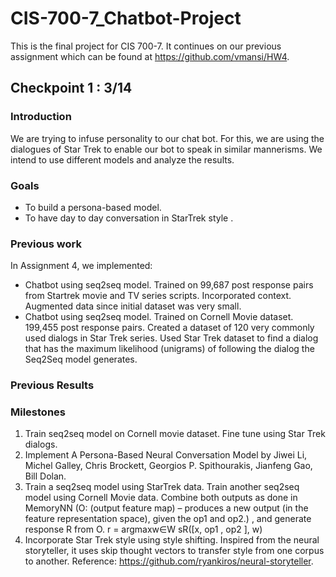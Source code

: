 # CIS-700-7_Chatbot-Project
This is the final project for CIS 700-7. It continues on our previous assignment which can be found at https://github.com/vmansi/HW4.
## Checkpoint 1 : 3/14

### Introduction
We are trying to infuse personality to our chat bot. For this, we are using the dialogues of Star Trek to enable our bot to speak in similar mannerisms. We intend to use different models and analyze the results.

### Goals
- To build a persona-based model.
- To have day to day conversation in StarTrek style .

### Previous work
In Assignment 4, we implemented:
- Chatbot using seq2seq model. Trained on 99,687 post response pairs from Startrek movie and TV series scripts. Incorporated context. Augmented data since initial dataset was very small.
- Chatbot using seq2seq model. Trained on Cornell Movie dataset. 199,455 post response pairs. Created a dataset of 120 very commonly used dialogs in Star Trek series. Used Star Trek dataset to find a dialog that has the maximum likelihood (unigrams) of following the dialog the Seq2Seq model generates.

### Previous Results

### Milestones
1. Train seq2seq model on Cornell movie dataset. Fine tune using Star Trek dialogs.
2. Implement A Persona-Based Neural Conversation Model by Jiwei Li, Michel Galley, Chris Brockett, Georgios P. Spithourakis, Jianfeng Gao, Bill Dolan.
3. Train a seq2seq model using StarTrek data. Train another seq2seq model using Cornell Movie data. Combine both outputs as done in MemoryNN (O: (output feature map) – produces a new output (in the feature representation space), given the op1 and op2.) , and generate response R from O. r = argmaxw∈W sR([x, op1 , op2 ], w) 
4. Incorporate Star Trek style using style shifting. Inspired from the neural storyteller, it uses skip thought vectors to transfer style from one corpus to another. Reference: https://github.com/ryankiros/neural-storyteller.




